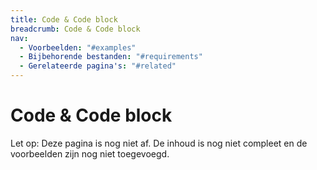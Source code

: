 ```yaml
---
title: Code & Code block
breadcrumb: Code & Code block
nav:
  - Voorbeelden: "#examples"
  - Bijbehorende bestanden: "#requirements"
  - Gerelateerde pagina's: "#related"
---
```


# Code & Code block

<p class="warning">
  <span>Let op:</span>
  Deze pagina is nog niet af. De inhoud is nog niet compleet en de voorbeelden zijn nog niet toegevoegd.
</p>
